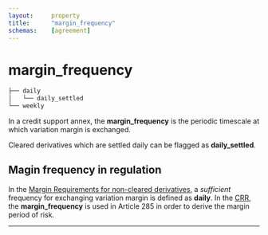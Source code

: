 ```yaml
---
layout:		property
title:		"margin_frequency"
schemas:	[agreement]
---
```


# margin_frequency

```bash
├── daily
│   └── daily_settled
└── weekly
```

In a credit support annex, the **margin_frequency** is the periodic timescale at which variation margin is exchanged. 
    
Cleared derivatives which are settled daily can be flagged as **daily_settled**.

## Magin frequency in regulation

In the [Margin Requirements for non-cleared derivatives][bcbs_317], a *sufficient* frequency for exchanging variation margin is defined as **daily**.
In the [CRR][CRR], the **margin_frequency** is used in Article 285 in order to derive the margin period of risk.

---
[bcbs_317]: https://www.bis.org/bcbs/publ/d317.pdf
[CRR]: https://eur-lex.europa.eu/legal-content/EN/TXT/?uri=CELEX:02013R0575-20191225
